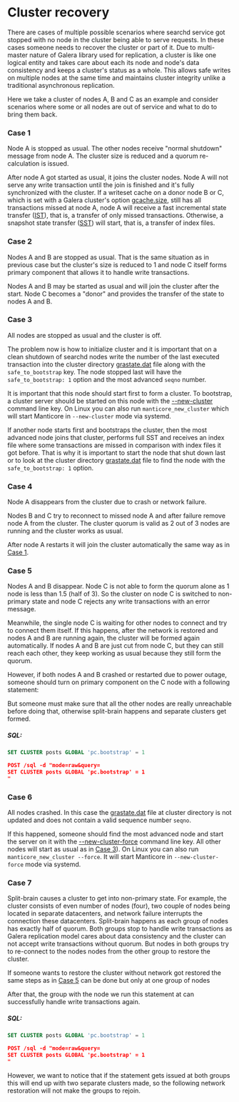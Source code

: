 # Cluster recovery

There are cases of multiple possible scenarios where searchd service got stopped with no node in the cluster being able to serve requests. In these cases someone needs to recover the cluster or part of it. Due to multi-master nature of Galera library used for replication, a cluster is like one logical entity and takes care about each its node and node's data consistency and keeps a cluster's status as a whole. This allows safe writes on multiple nodes at the same time and maintains cluster integrity unlike a traditional asynchronous replication.

Here we take a cluster of nodes A, B and C as an example and consider scenarios where some or all nodes are out of service and what to do to bring them back.

### Case 1

Node A is stopped as usual. The other nodes receive "normal shutdown" message from node A. The cluster size is reduced and a quorum re-calculation is issued.

After node A got started as usual, it joins the cluster nodes. Node A will not serve any write transaction until the join is finished and it's fully synchronized with the cluster. If a writeset cache on a donor node B or C, which is set with a Galera cluster's option [gcache.size](https://galeracluster.com/library/documentation/galera-parameters.html#gcache-size), still has all transactions missed at node A, node A will receive a fast incremental state transfer ([IST](https://galeracluster.com/library/documentation/state-transfer.html#state-transfer-ist)), that is, a transfer of only missed transactions. Otherwise, a snapshot state transfer ([SST](https://galeracluster.com/library/documentation/state-transfer.html#state-transfer-sst)) will start, that is, a transfer of index files.

### Case 2

Nodes A and B are stopped as usual. That is the same situation as in previous case but the cluster's size is reduced to 1 and node C itself forms primary component that allows it to handle write transactions.

Nodes A and B may be started as usual and will join the cluster after the start. Node C becomes a "donor" and provides the transfer of the state to nodes A and B.

### Case 3

All nodes are stopped as usual and the cluster is off.

The problem now is how to initialize cluster and it is important that on a clean shutdown of searchd nodes write the number of the last executed transaction into the cluster directory [grastate.dat](../../Creating_a_cluster/Setting_up_replication/Restarting_a_cluster.md) file along with the `safe_to_bootstrap` key. The node stopped last will have the `safe_to_bootstrap: 1` option and the most advanced `seqno` number.

It is important that this node should start first to form a cluster. To bootstrap, a cluster server should be started on this node with the [--new-cluster](../../Creating_a_cluster/Setting_up_replication/Restarting_a_cluster.md) command line key. On Linux you can also run `manticore_new_cluster` which will start Manticore in `--new-cluster` mode via systemd.

If another node starts first and bootstraps the cluster, then the most advanced node joins that cluster, performs full SST and receives an index file where some transactions are missed in comparison with index files it got before. That is why it is important to start the node that shut down last or to look at the cluster directory [grastate.dat](../../Creating_a_cluster/Setting_up_replication/Restarting_a_cluster.md) file to find the node with the `safe_to_bootstrap: 1` option.

### Case 4

Node A disappears from the cluster due to crash or network failure.

Nodes B and C try to reconnect to missed node A and after failure remove node A from the cluster. The cluster quorum is valid as 2 out of 3 nodes are running and the cluster works as usual.

After node A restarts it will join the cluster automatically the same way as in [Case 1](../../Creating_a_cluster/Setting_up_replication/Cluster_recovery.md#Case-1).

### Case 5

Nodes A and B disappear. Node C is not able to form the quorum alone as 1 node is less than 1.5 (half of 3). So the cluster on node C is switched to non-primary state and node C rejects any write transactions with an error message.

Meanwhile, the single node C is waiting for other nodes to connect and try to connect them itself. If this happens, after the network is restored and nodes A and B are running again, the cluster will be formed again automatically. If nodes A and B are just cut from node C, but they can still reach each other, they keep working as usual because they still form the quorum.

<!-- example case 5 -->
However, if both nodes A and B crashed or restarted due to power outage, someone should turn on primary component on the C node with a following statement:

But someone must make sure that all the other nodes are really unreachable before doing that, otherwise split-brain happens and separate clusters get formed.


<!-- intro -->
##### SQL:

<!-- request SQL -->

```sql
SET CLUSTER posts GLOBAL 'pc.bootstrap' = 1
```
<!-- request HTTP -->

```json
POST /sql -d "mode=raw&query=
SET CLUSTER posts GLOBAL 'pc.bootstrap' = 1
"
```
<!-- end -->

### Case 6

All nodes crashed. In this case the [grastate.dat](../../Creating_a_cluster/Setting_up_replication/Restarting_a_cluster.md) file at cluster directory is not updated and does not contain a valid sequence number `seqno`.

If this happened, someone should find the most advanced node and start the server on it with the [--new-cluster-force](../../Creating_a_cluster/Setting_up_replication/Restarting_a_cluster.md) command line key. All other nodes will start as usual as in [Case 3](../../Creating_a_cluster/Setting_up_replication/Cluster_recovery.md#Case-3)).
On Linux you can also run `manticore_new_cluster --force`. It will start Manticore in `--new-cluster-force` mode via systemd.

### Case 7

Split-brain causes a cluster to get into non-primary state. For example, the cluster consists of even number of nodes (four), two couple of nodes being located in separate datacenters, and network failure interrupts the connection these datacenters. Split-brain happens as each group of nodes has exactly half of quorum. Both groups stop to handle write transactions as Galera replication model cares about data consistency and the cluster can not accept write transactions without quorum. But nodes in both groups try to re-connect to the nodes nodes from the other group to restore the cluster.

<!-- example case 7 -->
If someone wants to restore the cluster without network got restored the same steps as in [Case 5](../../Creating_a_cluster/Setting_up_replication/Cluster_recovery.md#Case-5) can be done but only at one group of nodes

After that, the group with the node we run this statement at can successfully handle write transactions again.


<!-- intro -->
##### SQL:

<!-- request SQL -->

```sql
SET CLUSTER posts GLOBAL 'pc.bootstrap' = 1
```
<!-- request HTTP -->

```json
POST /sql -d "mode=raw&query=
SET CLUSTER posts GLOBAL 'pc.bootstrap' = 1
"
```
<!-- end -->

However, we want to notice that if the statement gets issued at both groups this will end up with two separate clusters made, so the following network restoration will not make the groups to rejoin.

